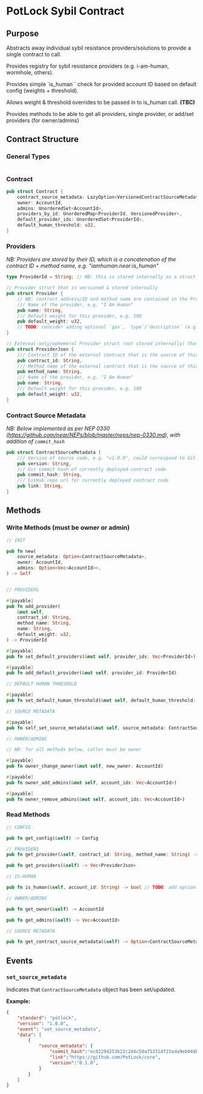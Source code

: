# PotLock Sybil Contract

## Purpose

Abstracts away individual sybil resistance providers/solutions to provide a single contract to call.

Provides registry for sybil resistance providers (e.g. i-am-human, wormhole, others).

Provides simple `is_human`` check for provided account ID based on default config (weights + threshold).

Allows weight & threshold overrides to be passed in to is_human call. **(TBC)**

Provides methods to be able to get all providers, single provider, or add/set providers (for owner/admins)

## Contract Structure

### General Types

```rs
```

### Contract

```rs
pub struct Contract {
    contract_source_metadata: LazyOption<VersionedContractSourceMetadata>,
    owner: AccountId,
    admins: UnorderedSet<AccountId>,
    providers_by_id: UnorderedMap<ProviderId, VersionedProvider>,
    default_provider_ids: UnorderedSet<ProviderId>,
    default_human_threshold: u32,
}
```

### Providers

*NB: Providers are stored by their ID, which is a concatenation of the contract ID + method name, e.g. "iamhuman.near:is_human"*

```rs
type ProviderId = String; // NB: this is stored internally as a struct

// Provider struct that is versioned & stored internally
pub struct Provider {
    // NB: contract address/ID and method name are contained in the Provider's ID (see `ProviderId`) so do not need to be stored here
    /// Name of the provider, e.g. "I Am Human"
    pub name: String,
    /// Default weight for this provider, e.g. 100
    pub default_weight: u32,
    // TODO: consider adding optional `gas`, `type`/`description` (e.g. "face scan", "twitter", "captcha", etc.)
}

// External-only/ephemeral Provider struct (not stored internally) that contains contract_id and method_name
pub struct ProviderJson {
    /// Contract ID of the external contract that is the source of this provider
    pub contract_id: String,
    /// Method name of the external contract that is the source of this provider
    pub method_name: String,
    /// Name of the provider, e.g. "I Am Human"
    pub name: String,
    /// Default weight for this provider, e.g. 100
    pub default_weight: u32,
}
```

### Contract Source Metadata

_NB: Below implemented as per NEP 0330 (https://github.com/near/NEPs/blob/master/neps/nep-0330.md), with addition of `commit_hash`_

```rs
pub struct ContractSourceMetadata {
    /// Version of source code, e.g. "v1.0.0", could correspond to Git tag
    pub version: String,
    /// Git commit hash of currently deployed contract code
    pub commit_hash: String,
    /// GitHub repo url for currently deployed contract code
    pub link: String,
}
```

## Methods

### Write Methods (must be owner or admin)

```rs
// INIT

pub fn new(
    source_metadata: Option<ContractSourceMetadata>,
    owner: AccountId,
    admins: Option<Vec<AccountId>>,
) -> Self


// PROVIDERS

#[payable]
pub fn add_provider(
    &mut self,
    contract_id: String,
    method_name: String,
    name: String,
    default_weight: u32,
) -> ProviderId

#[payable]
pub fn set_default_providers(&mut self, provider_ids: Vec<ProviderId>)

#[payable]
pub fn add_default_provider(&mut self, provider_id: ProviderId)

// DEFAULT HUMAN THRESHOLD

#[payable]
pub fn set_default_human_threshold(&mut self, default_human_threshold: u32)

// SOURCE METADATA

#[payable]
pub fn self_set_source_metadata(&mut self, source_metadata: ContractSourceMetadata) // only callable by the contract account (reasoning is that this should be able to be updated by the same account that can deploy code to the account)

// OWNER/ADMINS

// NB: for all methods below, caller must be owner

#[payable]
pub fn owner_change_owner(&mut self, new_owner: AccountId)

#[payable]
pub fn owner_add_admins(&mut self, account_ids: Vec<AccountId>)

#[payable]
pub fn owner_remove_admins(&mut self, account_ids: Vec<AccountId>)

```

### Read Methods

```rs
// CONFIG

pub fn get_config(&self) -> Config

// PROVIDERS
pub fn get_provider(&self, contract_id: String, method_name: String) -> Option<ProviderJson>

pub fn get_providers(&self) -> Vec<ProviderJson>

// IS-HUMAN

pub fn is_human(&self, account_id: String) -> bool // TODO: add option for caller to specify providers (with weights) + min_human_threshold

// OWNER/ADMINS

pub fn get_owner(&self) -> AccountId

pub fn get_admins(&self) -> Vec<AccountId>

// SOURCE METADATA

pub fn get_contract_source_metadata(&self) -> Option<ContractSourceMetadata>
```

## Events

### `set_source_metadata`

Indicates that `ContractSourceMetadata` object has been set/updated.

**Example:**

```json
{
    "standard": "potlock",
    "version": "1.0.0",
    "event": "set_source_metadata",
    "data": [
        {
            "source_metadata": {
                "commit_hash":"ec02294253b22c2d4c50a75331df23ada9eb04db",
                "link":"https://github.com/PotLock/core",
                "version":"0.1.0",
            }
        }
    ]
}
```